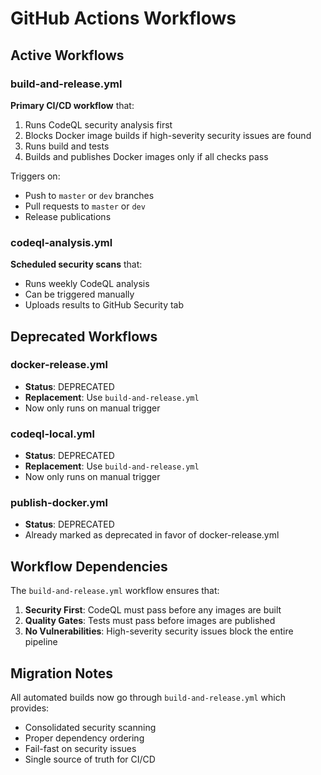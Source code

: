 # GitHub Actions Workflows

## Active Workflows

### build-and-release.yml
**Primary CI/CD workflow** that:
1. Runs CodeQL security analysis first
2. Blocks Docker image builds if high-severity security issues are found
3. Runs build and tests
4. Builds and publishes Docker images only if all checks pass

Triggers on:
- Push to `master` or `dev` branches
- Pull requests to `master` or `dev`
- Release publications

### codeql-analysis.yml
**Scheduled security scans** that:
- Runs weekly CodeQL analysis
- Can be triggered manually
- Uploads results to GitHub Security tab

## Deprecated Workflows

### docker-release.yml
- **Status**: DEPRECATED
- **Replacement**: Use `build-and-release.yml`
- Now only runs on manual trigger

### codeql-local.yml
- **Status**: DEPRECATED
- **Replacement**: Use `build-and-release.yml`
- Now only runs on manual trigger

### publish-docker.yml
- **Status**: DEPRECATED
- Already marked as deprecated in favor of docker-release.yml

## Workflow Dependencies

The `build-and-release.yml` workflow ensures that:
1. **Security First**: CodeQL must pass before any images are built
2. **Quality Gates**: Tests must pass before images are published
3. **No Vulnerabilities**: High-severity security issues block the entire pipeline

## Migration Notes

All automated builds now go through `build-and-release.yml` which provides:
- Consolidated security scanning
- Proper dependency ordering
- Fail-fast on security issues
- Single source of truth for CI/CD